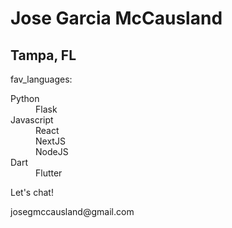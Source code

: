 <!DOCTYPE html>
<body>
  <div class="whoami">
    <h1 class="name">Jose Garcia McCausland</h1>
    <h2 class="from"><i class="fas fa-map-marker-alt"></i>Tampa, FL</h2>
    <div class=fav_languages>
      <p>fav_languages: </p>
      <dl>
        <dt>Python</dt>
          <dd>Flask</dd>
        <dt>Javascript</dt>
          <dd>React</dd>
          <dd>NextJS</dd>
          <dd>NodeJS</dd>
        <dt>Dart</dt>
          <dd>Flutter</dd>
      </dl>
    </div>
    <div class="contact">
      <p>Let's chat!</p>
      <p><i class="fas fa-envelope"></i>josegmccausland@gmail.com</p>
    </div>
  </div>
